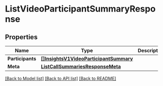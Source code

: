 # ListVideoParticipantSummaryResponse

## Properties

Name | Type | Description | Notes
------------ | ------------- | ------------- | -------------
**Participants** | [**[]InsightsV1VideoParticipantSummary**](InsightsV1VideoParticipantSummary.md) |  |[optional] 
**Meta** | [**ListCallSummariesResponseMeta**](ListCallSummariesResponseMeta.md) |  |[optional] 

[[Back to Model list]](../README.md#documentation-for-models) [[Back to API list]](../README.md#documentation-for-api-endpoints) [[Back to README]](../README.md)



